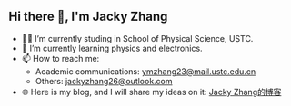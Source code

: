 ## Hi there 👋, I'm Jacky Zhang

- 👨‍🎓 I’m currently studing in School of Physical Science, USTC.
- 🔭 I’m currently learning physics and electronics.
- 📫 How to reach me:
  - Academic communications: [ymzhang23@mail.ustc.edu.cn](mailto:ymzhang23@mail.ustc.edu.cn)
  - Others: [jackyzhang26@outlook.com](mailto:jackyzhang26@outlook.com)
- 🌐 Here is my blog, and I will share my ideas on it: [Jacky Zhang的博客](https://jackyzhang26.github.io)
